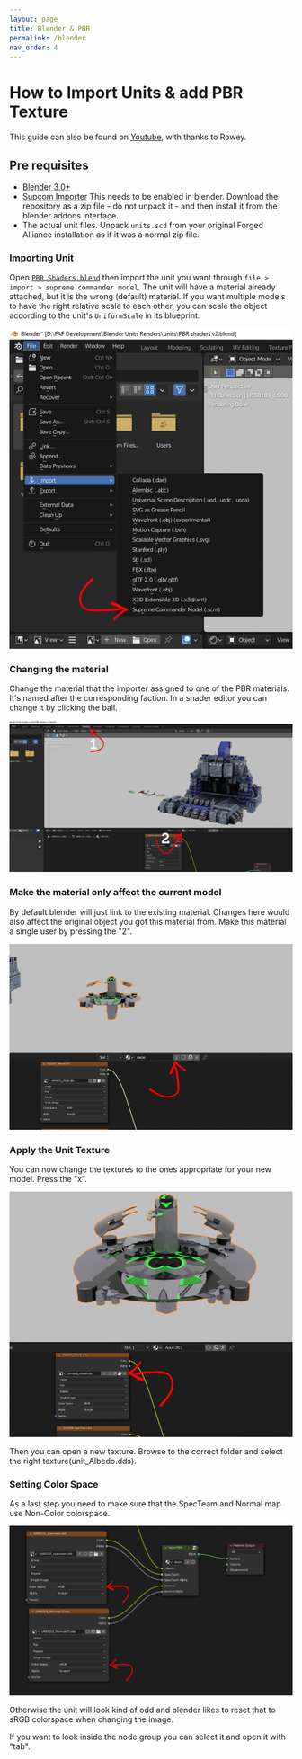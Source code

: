 ```yaml
---
layout: page
title: Blender & PBR
permalink: /blender
nav_order: 4
---
```


# How to Import Units & add PBR Texture

This guide can also be found on [Youtube](https://youtu.be/pq9os0NhfB4), with thanks to Rowey.

## Pre requisites

- [Blender 3.0+](https://www.blender.org/download/)
- [Supcom Importer](https://github.com/Solstice245/scstudio) This needs to be enabled in blender. Download the repository as a zip file - do not unpack it - and then install it from the blender addons interface.
- The actual unit files. Unpack `units.scd` from your original Forged Alliance installation as if it was a normal zip file.

### Importing Unit

Open [`PBR Shaders.blend`](./assets/PBR%20shaders.blend) then import the unit you want through `file > import > supreme commander model`. The unit will have a material already attached, but it is the wrong (default) material. If you want multiple models to have the right relative scale to each other, you can scale the object according to the unit's `UniformScale` in its blueprint.

![Adding Unit](./assets/step1.png)

### Changing the material

Change the material that the importer assigned to one of the PBR materials. It's named after the corresponding faction. In a shader editor you can change it by clicking the ball.

![Applying PBR material](./assets/step2.png)

### Make the material only affect the current model

By default blender will just link to the existing material. Changes here would also affect the original object you got this material from. Make this material a single user by pressing the "2".

![Apply material to specific Unit](./assets/step3.png)

### Apply the Unit Texture

You can now change the textures to the ones appropriate for your new model. Press the "x".

![remove current texture](./assets/step4.png)

Then you can open a new texture. Browse to the correct folder and select the right texture(unit_Albedo.dds).

### Setting Color Space

As a last step you need to make sure that the SpecTeam and Normal map use Non-Color colorspace.

![set to no-color](./assets/step5.png)

Otherwise the unit will look kind of odd and blender likes to reset that to sRGB colorspace when changing the image.

If you want to look inside the node group you can select it and open it with "tab".
